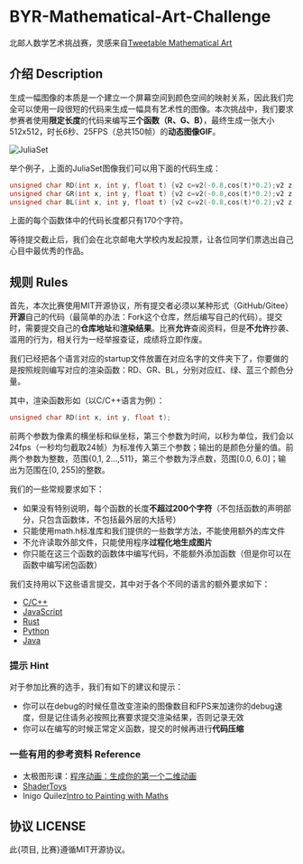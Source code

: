 # BYR-Mathematical-Art-Challenge

北邮人数学艺术挑战赛，灵感来自[Tweetable Mathematical Art](http://codegolf.stackexchange.com/questions/35569/tweetable-mathematical-art)

## 介绍 Description

生成一幅图像的本质是一个建立一个屏幕空间到颜色空间的映射关系，因此我们完全可以使用一段很短的代码来生成一幅具有艺术性的图像。本次挑战中，我们要求参赛者使用**限定长度**的代码来编写**三个函数（R、G、B）**，最终生成一张大小512x512，时长6秒、25FPS（总共150帧）的**动态图像GIF**。

![JuliaSet](./assets/example.gif)

举个例子，上面的JuliaSet图像我们可以用下面的代码生成：

```c++
unsigned char RD(int x, int y, float t) {v2 c=v2(-0.8,cos(t)*0.2);v2 z = v2(2.0*x/f(N-1)-1.0,2.0*(f(y)/N-0.5));int i=0;while(no2(z)<20&&i<50){v2 s=v2(z.x*z.x-z.y*z.y,z.x*z.y*2.0);z=a2(c,s);i++;}return 255-i*5.1;}
unsigned char GR(int x, int y, float t) {v2 c=v2(-0.8,cos(t)*0.2);v2 z = v2(2.0*x/f(N-1)-1.0,2.0*(f(y)/N-0.5));int i=0;while(no2(z)<20&&i<50){v2 s=v2(z.x*z.x-z.y*z.y,z.x*z.y*2.0);z=a2(c,s);i++;}return 255-i*5.1;}
unsigned char BL(int x, int y, float t) {v2 c=v2(-0.8,cos(t)*0.2);v2 z = v2(2.0*x/f(N-1)-1.0,2.0*(f(y)/N-0.5));int i=0;while(no2(z)<20&&i<50){v2 s=v2(z.x*z.x-z.y*z.y,z.x*z.y*2.0);z=a2(c,s);i++;}return 255-i*5.1;}
```

上面的每个函数体中的代码长度都只有170个字符。

等待提交截止后，我们会在北京邮电大学校内发起投票，让各位同学们票选出自己心目中最优秀的作品。

## 规则 Rules

首先，本次比赛使用MIT开源协议，所有提交者必须以某种形式（GitHub/Gitee）**开源**自己的代码（最简单的办法：Fork这个仓库，然后编写自己的代码）。提交时，需要提交自己的**仓库地址**和**渲染结果**。比赛**允许**查阅资料，但是**不允许**抄袭、滥用的行为，相关行为一经举报查证，成绩将立即作废。

我们已经把各个语言对应的startup文件放置在对应名字的文件夹下了，你要做的是按照规则编写对应的渲染函数：RD、GR、BL，分别对应红、绿、蓝三个颜色分量。

其中，渲染函数形如（以C/C++语言为例）：

```c
unsigned char RD(int x, int y, float t);
```

前两个参数为像素的横坐标和纵坐标，第三个参数为时间，以秒为单位，我们会以24fps（一秒均匀截取24帧）为标准传入第三个参数；输出的是颜色分量的值。前两个参数为整数，范围{0,1, 2...,511}，第三个参数为浮点数，范围[0.0, 6.0]；输出为范围在[0, 255]的整数。

我们的一些常规要求如下：

- 如果没有特别说明，每个函数的长度**不超过200个字符**（不包括函数的声明部分，只包含函数体，不包括最外层的大括号）
- 只能使用math.h标准库和我们提供的一些数学方法，不能使用额外的库文件
- 不允许读取外部文件，只能使用程序**过程化地生成图片**
- 你只能在这三个函数的函数体中编写代码，不能额外添加函数（但是你可以在函数中编写闭包函数）

我们支持用以下这些语言提交，其中对于各个不同的语言的额外要求如下：

- [C/C++](./C_CPP/README.md)
- [JavaScript](./JavaScript/README.md)
- [Rust](./Rust/README.md)
- [Python](./Python/README.md)
- [Java](./Java/README.md)


### 提示 Hint

对于参加比赛的选手，我们有如下的建议和提示：

- 你可以在debug的时候任意改变渲染的图像数目和FPS来加速你的debug速度，但是记住请务必按照比赛要求提交渲染结果，否则记录无效
- 你可以在编写的时候正常定义函数，提交的时候再进行**代码压缩**

### 一些有用的参考资料 Reference

- 太极图形课：[程序动画：生成你的第一个二维动画](https://www.bilibili.com/video/BV14Q4y1q7C9)
- [ShaderToys](https://www.shadertoy.com/)
- Inigo Quilez[Intro to Painting with Maths](https://www.youtube.com/watch?v=0ifChJ0nJfM&t=778s)

## 协议 LICENSE

此{项目, 比赛}遵循MIT开源协议。
